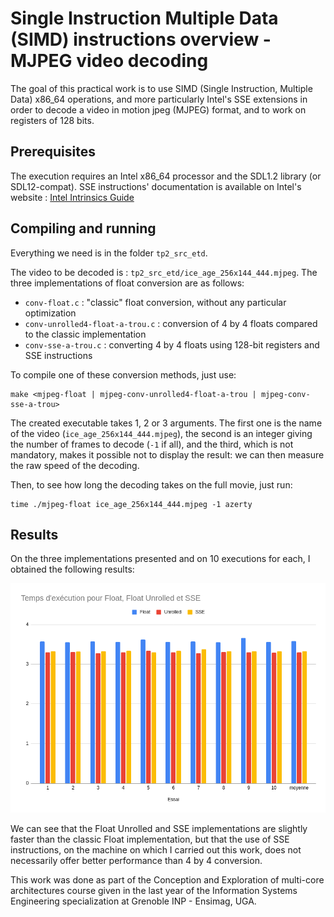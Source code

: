 # Single Instruction Multiple Data (SIMD) instructions overview - MJPEG video decoding
The goal of this practical work is to use SIMD (Single Instruction, Multiple Data) x86_64 operations, and more particularly Intel's SSE extensions in order to decode a video in motion jpeg (MJPEG) format, and to work on registers of 128 bits.

## Prerequisites
The execution requires an Intel x86_64 processor and the SDL1.2 library (or SDL12-compat).
SSE instructions' documentation is available on Intel's website : [Intel Intrinsics Guide](https://www.intel.com/content/www/us/en/docs/intrinsics-guide/index.html#expand=undefined&techs=SSE_ALL)

## Compiling and running
Everything we need is in the folder `tp2_src_etd`.

The video to be decoded is : `tp2_src_etd/ice_age_256x144_444.mjpeg`.
The three implementations of float conversion are as follows:
- `conv-float.c` : "classic" float conversion, without any particular optimization
- `conv-unrolled4-float-a-trou.c` : conversion of 4 by 4 floats compared to the classic implementation
- `conv-sse-a-trou.c` : converting 4 by 4 floats using 128-bit registers and SSE instructions

To compile one of these conversion methods, just use:
```
make <mjpeg-float | mjpeg-conv-unrolled4-float-a-trou | mjpeg-conv-sse-a-trou>
```

The created executable takes 1, 2 or 3 arguments. The first one is the name of the video (`ice_age_256x144_444.mjpeg`), the second is an integer giving the number of frames to decode (`-1` if all), and the third, which is not mandatory, makes it possible not to display the result: we can then measure the raw speed of the decoding.

Then, to see how long the decoding takes on the full movie, just run:
```
time ./mjpeg-float ice_age_256x144_444.mjpeg -1 azerty
```

## Results
On the three implementations presented and on 10 executions for each, I obtained the following results:

![](./comparaison.png)

We can see that the Float Unrolled and SSE implementations are slightly faster than the classic Float implementation, but that the use of SSE instructions, on the machine on which I carried out this work, does not necessarily offer better performance than 4 by 4 conversion.

This work was done as part of the Conception and Exploration of multi-core architectures course given in the last year of the Information Systems Engineering specialization at Grenoble INP - Ensimag, UGA.
